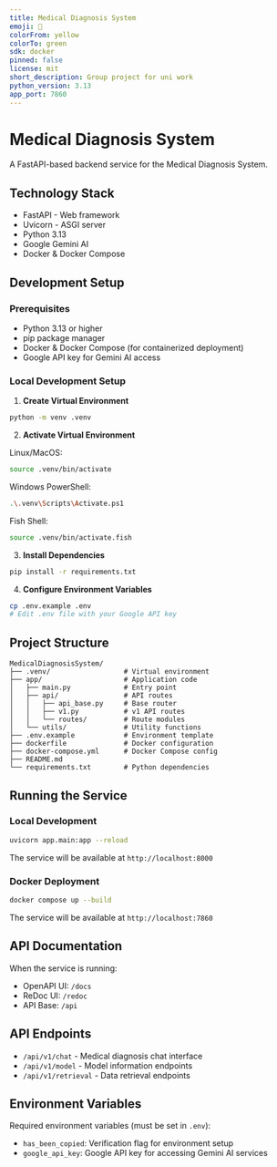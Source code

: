 ```yaml
---
title: Medical Diagnosis System
emoji: 🏥
colorFrom: yellow
colorTo: green
sdk: docker
pinned: false
license: mit
short_description: Group project for uni work
python_version: 3.13
app_port: 7860
---
```


# Medical Diagnosis System

A FastAPI-based backend service for the Medical Diagnosis System.

## Technology Stack
- FastAPI - Web framework
- Uvicorn - ASGI server
- Python 3.13
- Google Gemini AI
- Docker & Docker Compose

## Development Setup

### Prerequisites
- Python 3.13 or higher
- pip package manager
- Docker & Docker Compose (for containerized deployment)
- Google API key for Gemini AI access

### Local Development Setup

1. **Create Virtual Environment**
```bash
python -m venv .venv
```

2. **Activate Virtual Environment**

Linux/MacOS:
```bash
source .venv/bin/activate
```

Windows PowerShell:
```bash
.\.venv\Scripts\Activate.ps1
```

Fish Shell:
```bash
source .venv/bin/activate.fish
```

3. **Install Dependencies**
```bash
pip install -r requirements.txt
```

4. **Configure Environment Variables**
```bash
cp .env.example .env
# Edit .env file with your Google API key
```

## Project Structure
```
MedicalDiagnosisSystem/
├── .venv/                  # Virtual environment
├── app/                    # Application code
│   ├── main.py             # Entry point
│   ├── api/                # API routes
│   │   ├── api_base.py     # Base router
│   │   ├── v1.py           # v1 API routes
│   │   └── routes/         # Route modules
│   └── utils/              # Utility functions
├── .env.example            # Environment template
├── dockerfile              # Docker configuration
├── docker-compose.yml      # Docker Compose config
├── README.md
└── requirements.txt        # Python dependencies
```

## Running the Service

### Local Development
```bash
uvicorn app.main:app --reload
```
The service will be available at `http://localhost:8000`

### Docker Deployment
```bash
docker compose up --build
```
The service will be available at `http://localhost:7860`

## API Documentation
When the service is running:
- OpenAPI UI: `/docs`
- ReDoc UI: `/redoc`
- API Base: `/api`

## API Endpoints
- `/api/v1/chat` - Medical diagnosis chat interface
- `/api/v1/model` - Model information endpoints
- `/api/v1/retrieval` - Data retrieval endpoints

## Environment Variables
Required environment variables (must be set in `.env`):
- `has_been_copied`: Verification flag for environment setup
- `google_api_key`: Google API key for accessing Gemini AI services
